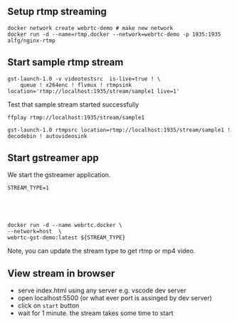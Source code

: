 

## Setup rtmp streaming
```
docker network create webrtc-demo # make new network
docker run -d --name=rtmp.docker --network=webrtc-demo -p 1935:1935  alfg/nginx-rtmp
```

## Start sample rtmp stream
```
gst-launch-1.0 -v videotestsrc  is-live=true ! \
    queue ! x264enc ! flvmux ! rtmpsink location='rtmp://localhost:1935/stream/sample1 live=1'
```

Test that sample stream started successfully
```
ffplay rtmp://localhost:1935/stream/sample1

gst-launch-1.0 rtmpsrc location=rtmp://localhost:1935/stream/sample1 ! decodebin ! autovideosink

```


## Start gstreamer app
We start the gstreamer application.

```
STREAM_TYPE=1





docker run -d --name webrtc.docker \
--network=host  \
webrtc-gst-demo:latest ${STREAM_TYPE}
```
Note, you can update the stream type to get rtmp or mp4 video. 

## View stream in browser
- serve index.html using any server e.g. vscode dev server
- open localhost:5500 (or what ever port is assinged by dev server)
- click on `start` button
- wait for 1 minute. the stream takes some time to start